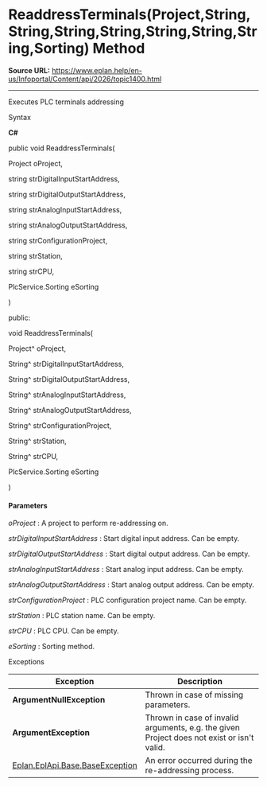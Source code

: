 # ReaddressTerminals(Project,String,String,String,String,String,String,String,Sorting) Method

**Source URL:** https://www.eplan.help/en-us/Infoportal/Content/api/2026/topic1400.html

---

Executes PLC terminals addressing

Syntax

**C#**



public void ReaddressTerminals( 

   Project oProject,

   string strDigitalInputStartAddress,

   string strDigitalOutputStartAddress,

   string strAnalogInputStartAddress,

   string strAnalogOutputStartAddress,

   string strConfigurationProject,

   string strStation,

   string strCPU,

   PlcService.Sorting eSorting

)

public:

void ReaddressTerminals( 

   Project^ oProject,

   String^ strDigitalInputStartAddress,

   String^ strDigitalOutputStartAddress,

   String^ strAnalogInputStartAddress,

   String^ strAnalogOutputStartAddress,

   String^ strConfigurationProject,

   String^ strStation,

   String^ strCPU,

   PlcService.Sorting eSorting

)


#### Parameters

*oProject*
:   A project to perform re-addressing on.

*strDigitalInputStartAddress*
:   Start digital input address. Can be empty.

*strDigitalOutputStartAddress*
:   Start digital output address. Can be empty.

*strAnalogInputStartAddress*
:   Start analog input address. Can be empty.

*strAnalogOutputStartAddress*
:   Start analog output address. Can be empty.

*strConfigurationProject*
:   PLC configuration project name. Can be empty.

*strStation*
:   PLC station name. Can be empty.

*strCPU*
:   PLC CPU. Can be empty.

*eSorting*
:   Sorting method.

Exceptions

| Exception | Description |
| --- | --- |
| **ArgumentNullException** | Thrown in case of missing parameters. |
| **ArgumentException** | Thrown in case of invalid arguments, e.g. the given Project does not exist or isn't valid. |
| [Eplan.EplApi.Base.BaseException](Eplan.EplApi.Baseu~Eplan.EplApi.Base.BaseException.html) | An error occurred during the re-addressing process. |
